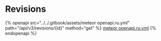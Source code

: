 # Revisions

{% openapi src="../../.gitbook/assets/meteor openapi.ru.yml" path="/api/v3/revisions/{id}" method="get" %}
[meteor openapi.ru.yml](<../../.gitbook/assets/meteor openapi.ru.yml>)
{% endopenapi %}

